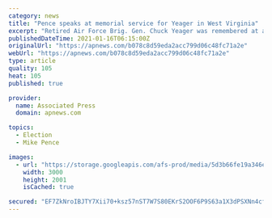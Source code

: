 ```yaml
---
category: news
title: "Pence speaks at memorial service for Yeager in West Virginia"
excerpt: "Retired Air Force Brig. Gen. Chuck Yeager was remembered at a memorial service Friday as a hero, legend and friend who would go out of his way to help others."
publishedDateTime: 2021-01-16T06:15:00Z
originalUrl: "https://apnews.com/b078c8d59eda2acc799d06c48fc71a2e"
webUrl: "https://apnews.com/b078c8d59eda2acc799d06c48fc71a2e"
type: article
quality: 105
heat: 105
published: true

provider:
  name: Associated Press
  domain: apnews.com

topics:
  - Election
  - Mike Pence

images:
  - url: "https://storage.googleapis.com/afs-prod/media/5d3b66fe19a346e8afdfbcb1cd0aac41/3000.jpeg"
    width: 3000
    height: 2001
    isCached: true

secured: "EF7ZkNroIBJTY7Xii70+ksz57nST7W7S80EKrS2OOF6P9S63a1X3dPSXNn4cfmSha1ceJ56VTwcqvrjuHHgRs2I3mAmNvCknbK0GImAwVz2Zf2FDT/zxveRHk6tOFV5IO6uo4h2xXrCqMFY3vBF7p3nRdU59dn5QMsjIZe6p7v5ZTp/4Wrq+tVnK+TIkJrtQmrjG0ZxAyTwrZBRzfz1Hm5DmLdXzP496MvL8EhNIKlEV2yGiOwabejCI+ojIDQNp4z/FQhrWoV3VvD/62Xp4xmtlxh6UOdIElvihWVa04cwjspEExrU0RT2opfruZl26WzXwXOSaCiN9WLWlgSE5k8h92h7vYovJl50yYlDkcnA=;zUv6khYYZGKbNk3Z3tzebQ=="
---
```


